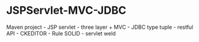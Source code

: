 # JSPServlet-MVC-JDBC
Maven project - JSP servlet - three layer + MVC - JDBC type tuple - restful API - CKEDITOR - Rule SOLID - servlet weld

